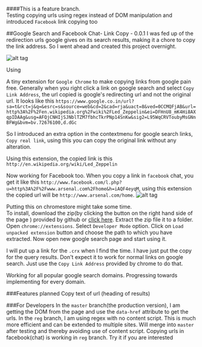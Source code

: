####This is a feature branch.<br /> Testing copying urls using regex instead of DOM manipulation and introduced `Facebook` link copying too

##Google Search  and Facebook Chat- Link Copy - 0.0.1
I was fed up of the redirection urls google gives on its search results, making it a chore to copy the link address.
So I went ahead and created this project overnight.

![alt tag](http://i.imgur.com/2adtlYg.png)

Using 

A tiny extension for `Google Chrome` to make copying links from google pain free.
Generally when you right click a link on google search and select
`Copy Link Address`, the url copied is google's redirecting url and not the original url.
It looks like this `https://www.google.co.in/url?sa=t&rct=j&q=&esrc=s&source=web&cd=2&cad=rja&uact=8&ved=0CCMQFjAB&url=http%3A%2F%2Fen.wikipedia.org%2Fwiki%2FLed_Zeppelin&ei=DFHnU8_mK4Hi8AXqpIDAAg&usg=AFQjCNHIjSJNblTZM7fbhcTkrPNp14SnKw&sig2=L95WqCRVToubyMsGNnBFWg&bvm=bv.72676100,d.dGc`

So I introduced an extra option in the contextmenu for google search links, `Copy real link`, using this you can copy the original link without any alteration.

Using this extension, the copied link is this
`http://en.wikipedia.org/wiki/Led_Zeppelin`

Now working for Facebook too.
When you copy a link in `facebook` chat, you get it like this `http://www.facebook.com/l.php?u=http%3A%2F%2Fwww.arsenal.com%2Fhome&h=iAQF4eyqM`, using this extension the copied url will be `http://www.arsenal.com/home`.
![alt tag](http://i.imgur.com/DTgP6et.png)


Putting this on chromestore might take some time.<br />
To install, download the zip(by clicking the button on the right hand side of the page ) provided by github or [click here](https://github.com/ma08/chrome-link-copy/archive/master.zip). Extract the zip file it to a folder. Open `chrome://extensions`. Select `Developer Mode` option. 
Click on `Load unpacked extension` button and choose the path to which you have extracted. Now open new google search page and start using it.

I will put up a link for the `.crx` when I find the time. I have just put the copy for the query results. Don't expect it to work for normal links on google search. Just use the `Copy Link Address` provided by chrome to do that.

Working for all popular google search domains. Progressing towards implementing for every domain.

###Features planned
Copy text of url (heading of results) <br />


###For Developers
In the `master` branch(the production version), I am getting the DOM from the page and use the `data-href` attribute to get the urls.
In the `reg` branch, I am using regex with no content script. This is much more efficient and can be extended to multiple sites. Will  merge into `master` after testing and thereby avoiding use of content script.
Copying urls in facebook(chat) is working in `reg` branch. Try it if you are interested


